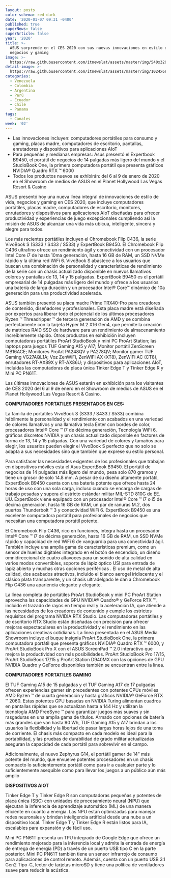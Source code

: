 ```yaml
---
layout: posts
color-schema: red-dark
date: '2020-01-07 09:31 -0400'
published: true
superNews: false
superArticle: false
year: '2020'
title: >-
  ASUS sorprende en el CES 2020 con sus nuevas innovaciones en estilo de vida,
  negocios y gaming
image: >-
  https://raw.githubusercontent.com/itnewslat/assets/master/img/540x320/ASUS-CES-p.jpg
detail-image: >-
  https://raw.githubusercontent.com/itnewslat/assets/master/img/1024x680/ASUS-CES-g.jpg
categories:
  - Venezuela
  - Colombia
  - Argentina
  - Perú
  - Ecuador
  - Chile
  - Panama
tags:
  - Canales
week: '02'
---
```

- Las innovaciones incluyen: computadores portátiles para consumo y gaming, placas madre, computadores de escritorio, pantallas, enrutadores y dispositivos para aplicaciones AIoT
- Para pequeñas y medianas empresas: Asus presentó el Expertbook B9450, el portátil de negocios de 14 pulgadas más ligero del mundo y el StudioBook One, la primera computadora portátil que presenta gráficos NVIDIA® Quadro RTX ™ 6000
- Todos los productos nuevos se exhibirán: del 6 al 9 de enero de 2020 en el Showroom de medios de ASUS en el Planet Hollywood Las Vegas Resort & Casino

ASUS presentó hoy una nueva línea integral de innovaciones de estilo de vida, negocios y gaming en CES 2020, que incluye computadores portátiles, placas madre, computadores de escritorio, monitores, enrutadores y dispositivos para aplicaciones AIoT diseñadas para ofrecer productividad y experiencias de juego excepcionales cumpliendo así la misión de ASUS de alcanzar una vida más ubicua, inteligente, sincera y alegre para todos.

Los más recientes portátiles incluyen el Chromebook Flip C436, la serie VivoBook S (S333 / S433 / S533) y ExpertBook B9450. El Chromebook Flip C436 ultrafino ofrece un rendimiento ágil y conectividad con un procesador Intel Core i7 de hasta 10ma generación, hasta 16 GB de RAM, un SSD NVMe rápido y la última red WiFi 6. VivoBook S abastece a los usuarios que buscan una combinación de personalidad y características de rendimiento de la serie con un chasis actualizado disponible en nuevos llamativos colores y pantallas de 13, 14 y 15 pulgadas. ExpertBook B9450 es el portátil empresarial de 14 pulgadas más ligero del mundo y ofrece a los usuarios una batería de larga duración y un procesador Intel® Core™ dinámico de 10a generación para una productividad acelerada.

ASUS también presentó su placa madre Prime TRX40-Pro para creadores de contenido, diseñadores y profesionales. Esta placa madre está diseñada por expertos para liberar todo el potencial de los últimos procesadores Ryzen ™ Threadripper ™ de tercera generación de AMD y se combina perfectamente con la tarjeta Hyper M.2 X16 Gen4, que permite la creación de matrices RAID SSD de hardware para un rendimiento de almacenamiento increíblemente rápido.
Otros productos en exhibición incluyen computadoras portátiles ProArt StudioBook y mini PC ProArt Station; las laptops para juegos TUF Gaming A15 y A17; Monitor portátil ZenScreen MB16ACE; Monitores ProArt PA248QV y PA278QV; Monitor gamer TUF Gaming VG27AQL1A; Voz ZenWiFi, ZenWiFi AX (XT8), ZenWiFi AC (CT8), enrutadores RT-AX89X y RT-AX86U; y dispositivos para aplicaciones AIoT, incluidas las computadoras de placa única Tinker Edge T y Tinker Edge R y Mini PC PN61T.

Las últimas innovaciones de ASUS estarán en exhibición para los visitantes de CES 2020 del 6 al 9 de enero en el Showroom de medios de ASUS en el Planet Hollywood Las Vegas Resort & Casino.

**COMPUTADORES PORTATILES PRESENTADOS EN CES:**

La familia de portátiles VivoBook S (S333 / S433 / S533) combina hábilmente la personalidad y el rendimiento con acabados en una variedad de colores llamativos y una llamativa tecla Enter con bordes de color, procesadores Intel® Core ™ i7 de décima generación, Tecnología WiFi 6, gráficos discretos NVIDIA y un chasis actualizado disponible en factores de forma de 13, 14 y 15 pulgadas. Con una variedad de colores y tamaños para elegir, los usuarios pueden elegir el VivoBook S perfecto que no solo se adapta a sus necesidades sino que también que exprese su estilo personal.

Para satisfacer las necesidades exigentes de los profesionales que trabajan en dispositivos móviles esta el Asus ExpertBook B9450. El portátil de negocios de 14 pulgadas más ligero del mundo, pesa solo 870 gramos y tiene un grosor de solo 14.8 mm. A pesar de su diseño altamente portátil, ExpertBook B9450 cuenta con una batería potente que ofrece hasta 24 horas de uso con una sola carga, incluso cuando se encarga de cargas de trabajo pesadas y supera el estricto estándar militar MIL-STD 810G de EE. UU. ExpertBook viene equipado con un procesador Intel® Core ™ i7 o i5 de décima generación, hasta 16 GB de RAM, un par de ranuras M.2, dos puertos Thunderbolt ™ 3 y conectividad WiFi 6. ExpertBook B9450 es una excelente computadora portátil para profesionales de negocios que necesitan una computadora portátil potente.

El Chromebook Flip C436, rico en funciones, integra hasta un procesador Intel® Core ™ i7 de décima generación, hasta 16 GB de RAM, un SSD NVMe rápido y capacidad de red WiFi 6 de vanguardia para una conectividad ágil. También incluye una amplia gama de características premium, como un sensor de huellas digitales integrado en el botón de encendido, un diseño omnidireccional de cuatro altavoces para un sonido de alta calidad en varios modos convertibles, soporte de lápiz óptico USI para entrada de lápiz abierto y muchas otras opciones periféricas . El uso de metal de alta calidad, dos acabados atractivos, incluido el blanco aerogel iridiscente y el clásico plata transparente, y un chasis ultradelgado le dan a Chromebook Flip C436 una apariencia elegante y elegante.

La línea completa de portátiles ProArt StudioBook y mini PC ProArt Station aprovecha las capacidades de GPU NVIDIA® Quadro® y GeForce RTX ™, incluido el trazado de rayos en tiempo real y la aceleración IA, que atiende a las necesidades de los creadores de contenido y cumple los estrictos requisitos del programa NVIDIA RTX Studio. Las computadoras portátiles y de escritorio RTX Studio están diseñadas con precisión para ofrecer mejoras espectaculares en la productividad y el rendimiento en las aplicaciones creativas cotidianas. La línea presentada en el ASUS Media Showroom incluye el buque insignia ProArt StudioBook One, la primera computadora portátil que presenta gráficos NVIDIA® Quadro RTX ™ 6000, y ProArt StudioBook Pro X con el ASUS ScreenPad ™ 2.0 interactivo que mejora la productividad con más posibilidades. ProArt StudioBook Pro 17/15, ProArt StudioBook 17/15 y ProArt Station D940MX con las opciones de GPU NVIDIA Quadro y GeForce disponibles también se encuentran entre la línea.

**COMPUTADORES PORTATILES GAMING**

El TUF Gaming A15 de 15 pulgadas y el TUF Gaming A17 de 17 pulgadas ofrecen experiencias gamer sin precedentes con potentes CPUs móviles AMD Ryzen ™ de cuarta generación y hasta gráficos NVIDIA® GeForce RTX ™ 2060. Estas potentes GPU basadas en NVIDIA Turing alimentan cuadros en pantallas rápidas que se actualizan hasta a 144 Hz y utilizan la tecnología AMD FreeSync ™ para garantizar juegos más suaves y sin rasgaduras en una amplia gama de títulos. Armado con opciones de batería más grandes que van hasta 90 Wh, TUF Gaming A15 y A17 brindan a los usuarios la flexibilidad y la libertad de pasar largas horas lejos de una toma de corriente. El chasis más compacto en cada modelo es ideal para la portabilidad, y las pruebas de durabilidad de grado militar actualizadas aseguran la capacidad de cada portátil para sobrevivir en el campo.

Adicionalmente, el nuevo Zephyrus G14, el portátil gamer de 14” más potente del mundo, que envuelve potentes procesadores en un chasis compacto lo suficientemente portátil como para ir a cualquier parte y lo suficientemente asequible como para llevar los juegos a un público aún más amplio

**DISPOSITIVOS AIOT**

Tinker Edge T y Tinker Edge R son computadoras pequeñas y potentes de placa única (SBC) con unidades de procesamiento neural (NPU) que ejecutan la inferencia de aprendizaje automático (ML) de una manera eficiente en cuanto a energía. Las NPU están optimizadas para manejar redes neuronales y brindan inteligencia artificial desde una nube a un dispositivo local. Tinker Edge T y Tinker Edge R están listos para IA, escalables para expansión y de fácil uso.

Mini PC PN61T presenta un TPU integrado de Google Edge que ofrece un rendimiento mejorado para la inferencia local y admite la entrada de energía de entrega de energía (PD) a través de un puerto USB tipo C en la parte posterior. Mini PC PN61T también tiene un sensor infrarrojo de consumo para aplicaciones de control remoto. Además, cuenta con un puerto USB 3.1 Gen2 Tipo-C, lector de tarjetas microSD y tiene una política de ventiladores suave para reducir la acústica.

